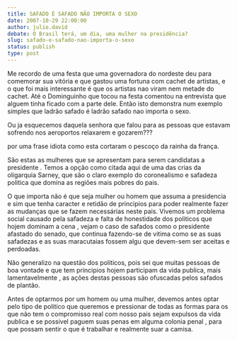 ```yaml
---
title: SAFADO É SAFADO NÃO IMPORTA O SEXO
date: 2007-10-29 22:00:00
author: julio.david
debate: O Brasil terá, um dia, uma mulher na presidência?
slug: safado-e-safado-nao-importa-o-sexo
status: publish 
type: post
---
```


Me recordo de uma festa que uma governadora do nordeste deu para comemorar sua vitória e que gastou uma fortuna com cachet de artistas, e o que foi mais interessante é que os artistas nao viram nem metade do cachet. Até o Dominguinho que tocou na festa comentou na entrevista que alguem tinha ficado com a parte dele. Então isto demonstra num exemplo simples que ladrão safado é ladrão safado nao importa o sexo.   

Ou ja esquecemos daquela senhora que falou para as pessoas que estavam sofrendo nos aeroportos relaxarem e gozarem???  

por uma frase idiota como esta cortaram o pescoço da rainha da frança.   

São estas as mulheres que se apresentam para serem candidatas a presidente . Temos a opção como citada aqui de uma das crias da oligarquia Sarney, que são o claro exemplo do coronealismo e safadeza politica que domina as regiões mais pobres do pais.   

O que importa não é que seja mulher ou homem que assuma a presidencia e sim que tenha caracter e retidão de principios para poder realmente fazer as mudanças que se fazem necessárias neste pais. Vivemos um problema social causado pela safadeza e falta de honestidade dos politicos que hojem dominam a cena , vejam o caso de safados como o presidente afastado do senado, que continua fazendo-se de vitima como se as suas safadezas e as suas maracutaias fossem algu que devem-sem ser aceitas e perdoadas.  

Não generalizo na questão dos politicos, pois sei que muitas pessoas de boa vontade e que tem principios hojem participam da vida publica, mais lamentavelmente , as ações destas pessoas são ofuscadas pelos safados de plantão.  

Antes de optarmos por um homem ou uma mulher, devemos antes optar pelo tipo de politico que queremos e pressionar de todas as formas para os que não tem o compromisso real com nosso pais sejam expulsos da vida publica e se possivel paguem suas penas em alguma colonia penal , para que possam sentir o que é trabalhar e realmente suar a camisa.
